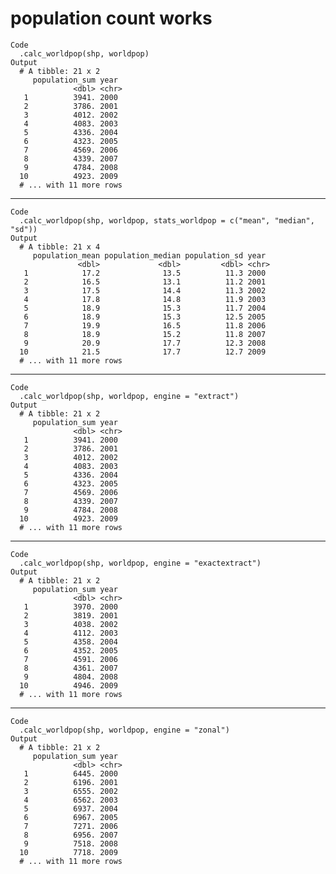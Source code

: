 # population count works

    Code
      .calc_worldpop(shp, worldpop)
    Output
      # A tibble: 21 x 2
         population_sum year 
                  <dbl> <chr>
       1          3941. 2000 
       2          3786. 2001 
       3          4012. 2002 
       4          4083. 2003 
       5          4336. 2004 
       6          4323. 2005 
       7          4569. 2006 
       8          4339. 2007 
       9          4784. 2008 
      10          4923. 2009 
      # ... with 11 more rows

---

    Code
      .calc_worldpop(shp, worldpop, stats_worldpop = c("mean", "median", "sd"))
    Output
      # A tibble: 21 x 4
         population_mean population_median population_sd year 
                   <dbl>             <dbl>         <dbl> <chr>
       1            17.2              13.5          11.3 2000 
       2            16.5              13.1          11.2 2001 
       3            17.5              14.4          11.3 2002 
       4            17.8              14.8          11.9 2003 
       5            18.9              15.3          11.7 2004 
       6            18.9              15.3          12.5 2005 
       7            19.9              16.5          11.8 2006 
       8            18.9              15.2          11.8 2007 
       9            20.9              17.7          12.3 2008 
      10            21.5              17.7          12.7 2009 
      # ... with 11 more rows

---

    Code
      .calc_worldpop(shp, worldpop, engine = "extract")
    Output
      # A tibble: 21 x 2
         population_sum year 
                  <dbl> <chr>
       1          3941. 2000 
       2          3786. 2001 
       3          4012. 2002 
       4          4083. 2003 
       5          4336. 2004 
       6          4323. 2005 
       7          4569. 2006 
       8          4339. 2007 
       9          4784. 2008 
      10          4923. 2009 
      # ... with 11 more rows

---

    Code
      .calc_worldpop(shp, worldpop, engine = "exactextract")
    Output
      # A tibble: 21 x 2
         population_sum year 
                  <dbl> <chr>
       1          3970. 2000 
       2          3819. 2001 
       3          4038. 2002 
       4          4112. 2003 
       5          4358. 2004 
       6          4352. 2005 
       7          4591. 2006 
       8          4361. 2007 
       9          4804. 2008 
      10          4946. 2009 
      # ... with 11 more rows

---

    Code
      .calc_worldpop(shp, worldpop, engine = "zonal")
    Output
      # A tibble: 21 x 2
         population_sum year 
                  <dbl> <chr>
       1          6445. 2000 
       2          6196. 2001 
       3          6555. 2002 
       4          6562. 2003 
       5          6937. 2004 
       6          6967. 2005 
       7          7271. 2006 
       8          6956. 2007 
       9          7518. 2008 
      10          7718. 2009 
      # ... with 11 more rows

